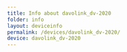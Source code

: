 ```yaml
---
title: Info about davolink_dv-2020
folder: info
layout: deviceinfo
permalink: /devices/davolink_dv-2020/
device: davolink_dv-2020
---
```

